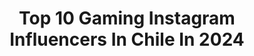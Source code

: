 ---
title: Top 10 Gaming Instagram Influencers In Chile In 2024
description: >-
  Find top gaming Instagram influencers in Chile in 2024. Most popular hashtags: #gaming #gamer #twitch #streamer.
platform: Instagram
hits: 19
text_top: Analyze the top-rated Instagram influencers on inBeat.
text_bottom: Our platform aggregates 19 Instagram influencers like this in Chile for you to pitch.
profiles:
  - username: "justvannia"
    fullname: >-
      Tía Mimi ✨
    bio: >-
      Diplomada en Periodismo y Redes Sociales 🔸Content creator / Gamer 🔸Médico Veterinaria Contacto: vannia.bn@gmail.com
    location: "Chile"
    followers: 20751
    engagement: 2773
    commentsToLikes: 0.139947
    id: ckaovu3jy66ao0i7856sj7zyp
    verified: false
    hashtags: "#santiago, #gamergirl, #kawaii, #pcgaming"
  - username: "natipls"
    fullname: >-
      Natalia Fridericksen
    bio: >-
      •Ing en informática | desarrollé un juegito •Host en @festigame 🎤 •Overwatch player @cosmicpirates.cp 🎮 •Streamer | 📩nat.fridericksen@gmail.com 𝕲𝖔𝖙𝖍
    location: "Chile"
    followers: 16259
    engagement: 1511
    commentsToLikes: 0.038208
    id: ckaovux76670h0i78hd4iop32
    verified: false
    hashtags: "#streamer, #gothgirl, #darkgirl, #goth"
  - username: "carowiza"
    fullname: >-
      🌸Ｃａｒｏｗｉｚａ🌸
    bio: >-
      🇨🇱Chilenita 📍UNICA CUENTA 💮 Cosplayer & Cosmaker @carowizacosplay 🎮 Gamer 🖱Streamer Ocasional ✨️ 💌 carowiza.carowis@gmail.com Redes
    location: "Chile"
    followers: 15166
    engagement: 266
    commentsToLikes: 0.025998
    id: ckaovu41c66bx0i78ifq3swts
    verified: false
    hashtags: "#auroracollection, #movistar, #cosmaker, #makeup"
  - username: "conejiwii"
    fullname: >-
      𝐶𝑜𝑛𝑒𝑗𝑖𝑤𝑖 ♡
    bio: >-
      🔥 Streamer de @rebirth_esports 💜 @twitch Partner & #leaguepartner 🌸 Cuenta secundaria @conejiwix
    location: "Chile"
    followers: 7552
    engagement: 1463
    commentsToLikes: 0.066271
    id: ckap7kxpjkimg0i78921npdd1
    verified: false
    hashtags: "#smile, #inked, #streamer, #cute"
  - username: "brawlstarsmundial"
    fullname: >-
      Brawl Stars Mundial
    bio: >-
      ⬇️ Ese botón se ve mejor en blanco 🔍| Ultimas noticias, ideas, teorías ⚔️| Partner: @kanbayt 😂| Los mejores memes de Brawl Stars
    location: "Chile"
    followers: 54861
    engagement: 137
    commentsToLikes: 0.019237
    id: ckaovsodt5zor0i78pc1grrdz
    verified: false
    hashtags: "#brawl, #clashofclans, #brawlstarsmeme, #coc"
  - username: "gamerzone_esp"
    fullname: >-
      🇪🇸GAMERZONE🇪🇸
    bio: >-
      ☢ⒼⒶⓂⒺⓇⓏⓄⓃⒺ☢ 〰Clips y memes sobre videojuegos🕹 〰Manda tus clips al correo📩 o a DM📫 Código descuento: GamerzoneESP
    location: "Chile"
    followers: 8608
    engagement: 1006
    commentsToLikes: 0.004369
    id: ck8t8z7o3mda90j78cwkyhrqh
    verified: false
    hashtags: ""
  - username: "tabathapacer"
    fullname: >-
      Tabatha⭐️Pacer | Nerd Lifestyle 👾
    bio: >-
      𝗛𝗼𝘀𝘁/𝗖𝗼𝗻𝘁𝗲𝗻𝘁 𝗖𝗿𝗲𝗮𝘁𝗼𝗿🔥 𝗢𝘂𝘁𝗳𝗶𝘁-𝗠𝗮𝗸𝗲𝗨𝗽 | 𝗚𝗲𝗲𝗸 𝗱𝗲 💖 CEO @awaburu 🫧 @ac_managementcl ✨
    location: "Chile"
    followers: 186504
    engagement: 445
    commentsToLikes: 0.012735
    id: ck13aly84r0w70i19ad4v1m1f
    verified: false
    hashtags: "#tooelreel, #fyp, #streamer, #delargephoto"
  - username: "elvallowon"
    fullname: >-
      ElVallo
    bio: >-
      🔥 Embajador @tcl.cl ❤Youtuber /Twitch Partner 💜 👀 Correo comercial: elvallocontacto@gmail.com
    location: "Chile"
    followers: 94994
    engagement: 1175
    commentsToLikes: 0.021185
    id: ck8syz6daml2i0j78ak9jaxdn
    verified: false
    hashtags: "#elvallo, #twich, #youtube, #twitch"
  - username: "fiseacosplay"
    fullname: >-
      Tammy
    bio: >-
      #videogames #cosplay #cats #pastry #plantbased @playfactory.cl fiseacosplay@gmail.com www.twitch.tv/FiseaGaming Santiago, Chile 🇨🇱
    location: "Chile"
    followers: 28424
    engagement: 583
    commentsToLikes: 0.029387
    id: ckaovu0df65t10i78ibmb5q8a
    verified: false
    hashtags: "#laracroft, #instagood, #cosplay, #santiago"
  - username: "caprimint"
    fullname: >-
      Javiera Paz
    bio: >-
      Streamer Chilena 🇨🇱 Todos los días en Twitch Acá de tranquiss ( ˘ ³˘)♥ Mail ✉️: Contacto@Caprimint.tv
    location: "Chile"
    followers: 402459
    engagement: 2682
    commentsToLikes: 0.005670
    id: ck5q5ju04t86g0i11cu7ayepc
    verified: false
    hashtags: "#streamer, #girl, #orangehair, #blondehair"
---